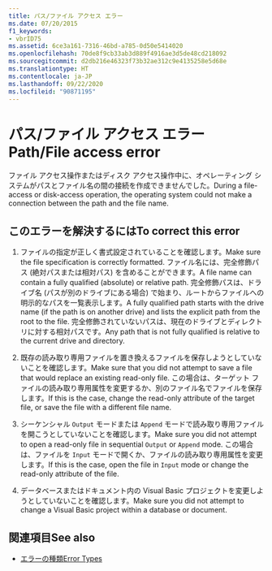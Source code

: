 ```yaml
---
title: パス/ファイル アクセス エラー
ms.date: 07/20/2015
f1_keywords:
- vbrID75
ms.assetid: 6ce3a161-7316-46bd-a785-0d50e5414020
ms.openlocfilehash: 70de8f9cb33ab3d889f4916ae3d5de48cd218092
ms.sourcegitcommit: d2db216e46323f73b32ae312c9e4135258e5d68e
ms.translationtype: HT
ms.contentlocale: ja-JP
ms.lasthandoff: 09/22/2020
ms.locfileid: "90871195"
---
```

# <a name="pathfile-access-error"></a><span data-ttu-id="b3fa3-102">パス/ファイル アクセス エラー</span><span class="sxs-lookup"><span data-stu-id="b3fa3-102">Path/File access error</span></span>

<span data-ttu-id="b3fa3-103">ファイル アクセス操作またはディスク アクセス操作中に、オペレーティング システムがパスとファイル名の間の接続を作成できませんでした。</span><span class="sxs-lookup"><span data-stu-id="b3fa3-103">During a file-access or disk-access operation, the operating system could not make a connection between the path and the file name.</span></span>  
  
## <a name="to-correct-this-error"></a><span data-ttu-id="b3fa3-104">このエラーを解決するには</span><span class="sxs-lookup"><span data-stu-id="b3fa3-104">To correct this error</span></span>  
  
1. <span data-ttu-id="b3fa3-105">ファイルの指定が正しく書式設定されていることを確認します。</span><span class="sxs-lookup"><span data-stu-id="b3fa3-105">Make sure the file specification is correctly formatted.</span></span> <span data-ttu-id="b3fa3-106">ファイル名には、完全修飾パス (絶対パスまたは相対パス) を含めることができます。</span><span class="sxs-lookup"><span data-stu-id="b3fa3-106">A file name can contain a fully qualified (absolute) or relative path.</span></span> <span data-ttu-id="b3fa3-107">完全修飾パスは、ドライブ名 (パスが別のドライブにある場合) で始まり、ルートからファイルへの明示的なパスを一覧表示します。</span><span class="sxs-lookup"><span data-stu-id="b3fa3-107">A fully qualified path starts with the drive name (if the path is on another drive) and lists the explicit path from the root to the file.</span></span> <span data-ttu-id="b3fa3-108">完全修飾されていないパスは、現在のドライブとディレクトリに対する相対パスです。</span><span class="sxs-lookup"><span data-stu-id="b3fa3-108">Any path that is not fully qualified is relative to the current drive and directory.</span></span>  
  
2. <span data-ttu-id="b3fa3-109">既存の読み取り専用ファイルを置き換えるファイルを保存しようとしていないことを確認します。</span><span class="sxs-lookup"><span data-stu-id="b3fa3-109">Make sure that you did not attempt to save a file that would replace an existing read-only file.</span></span> <span data-ttu-id="b3fa3-110">この場合は、ターゲット ファイルの読み取り専用属性を変更するか、別のファイル名でファイルを保存します。</span><span class="sxs-lookup"><span data-stu-id="b3fa3-110">If this is the case, change the read-only attribute of the target file, or save the file with a different file name.</span></span>  
  
3. <span data-ttu-id="b3fa3-111">シーケンシャル `Output` モードまたは `Append` モードで読み取り専用ファイルを開こうとしていないことを確認します。</span><span class="sxs-lookup"><span data-stu-id="b3fa3-111">Make sure you did not attempt to open a read-only file in sequential `Output` or `Append` mode.</span></span> <span data-ttu-id="b3fa3-112">この場合は、ファイルを `Input` モードで開くか、ファイルの読み取り専用属性を変更します。</span><span class="sxs-lookup"><span data-stu-id="b3fa3-112">If this is the case, open the file in `Input` mode or change the read-only attribute of the file.</span></span>  
  
4. <span data-ttu-id="b3fa3-113">データベースまたはドキュメント内の Visual Basic プロジェクトを変更しようとしていないことを確認します。</span><span class="sxs-lookup"><span data-stu-id="b3fa3-113">Make sure you did not attempt to change a Visual Basic project within a database or document.</span></span>  
  
## <a name="see-also"></a><span data-ttu-id="b3fa3-114">関連項目</span><span class="sxs-lookup"><span data-stu-id="b3fa3-114">See also</span></span>

- [<span data-ttu-id="b3fa3-115">エラーの種類</span><span class="sxs-lookup"><span data-stu-id="b3fa3-115">Error Types</span></span>](../../programming-guide/language-features/error-types.md)
